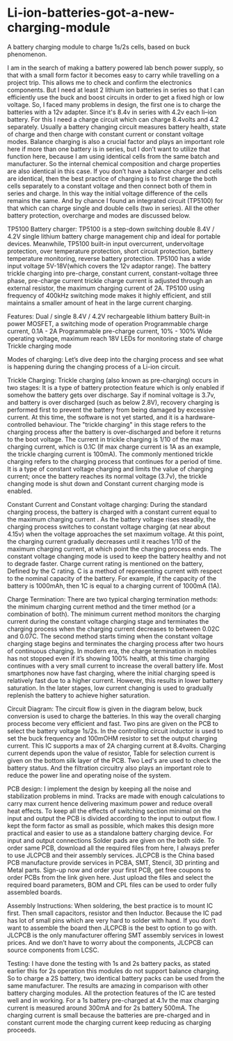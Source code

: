 # Li-ion-batteries-got-a-new-charging-module
A battery charging module to charge 1s/2s cells, based on buck phenomenon.

I am in the search of making a battery powered lab bench power supply, so that with a small form factor it becomes easy to carry while travelling on a project trip. This allows me to check and confirm the electronics components. But I need at least 2 lithium ion batteries in series so that I can efficiently use the buck and boost circuits in order to get a fixed high or low voltage. So, I faced many problems in design, the first one is to charge the batteries with a 12v adapter. Since it's 8.4v in series with 4.2v each li–ion battery. For this I need a charge circuit which can charge 8.4volts and 4.2 separately. Usually a battery changing circuit measures battery health, state of charge and then charge with constant current or constant voltage modes. Balance charging is also a crucial factor and plays an important role here if more than one battery is in series, but I don’t want to utilize that function here, because I am using identical cells from the same batch and manufacturer. So the internal chemical composition and charge properties are also identical in this case.
If you don’t have a balance charger and cells are identical, then the best practice of charging is to first charge the both cells separately to a constant voltage and then connect both of them in series and charge. In this way the initial voltage difference of the cells remains the same. And by chance I found an integrated circuit (TP5100) for that which can charge single and double cells (two in series). All the other battery protection, overcharge and modes are discussed below.

TP5100 Battery charger:
TP5100 is a step-down switching double 8.4V / 4.2V single lithium battery charge management chip and ideal for portable devices. Meanwhile, TP5100 built-in input overcurrent, undervoltage protection, over temperature protection, short circuit protection, battery temperature monitoring, reverse battery protection. TP5100 has a wide input voltage 5V-18V(which covers the 12v adaptor range). The battery trickle charging into pre-charge, constant current, constant-voltage three phase, pre-charge current trickle charge current is adjusted through an external resistor, the maximum charging current of 2A. TP5100 using frequency of 400kHz switching mode makes it highly efficient, and still maintains a smaller amount of heat in the large current charging.

Features:
Dual / single 8.4V / 4.2V rechargeable lithium battery
Built-in power MOSFET, a switching mode of operation
Programmable charge current, 0.1A - 2A
Programmable pre-charge current, 10% - 100%
Wide operating voltage, maximum reach 18V
LEDs for monitoring state of charge
Trickle charging mode

Modes of charging:
Let’s dive deep into the charging process and see what is happening during the changing process of a Li-ion circuit.

Trickle Charging:
Trickle charging (also known as pre-charging) occurs in two stages: It is a type of battery protection feature which is only enabled if somehow the battery gets over discharge.
Say if nominal voltage is 3.7v, and battery is over discharged (such as below 2.8V), recovery charging is performed first to prevent the battery from being damaged by excessive current. At this time, the software is not yet started, and it is a hardware-controlled behaviour. The "trickle charging" in this stage refers to the charging process after the battery is over-discharged and before it returns to the boot voltage. The current in trickle charging is 1/10 of the max charging current, which is 0.1C (If max charge current is 1A as an example, the trickle charging current is 100mA).
The commonly mentioned trickle charging refers to the charging process that continues for a period of time. It is a type of constant voltage charging and limits the value of charging current; once the battery reaches its normal voltage (3.7v), the trickle changing mode is shut down and Constant current charging mode is enabled.

Constant Current and Constant voltage charging:
During the standard charging process, the battery is charged with a constant current equal to the maximum charging current . As the battery voltage rises steadily, the charging process switches to constant voltage charging (at near about 4.15v) when the voltage approaches the set maximum voltage. At this point, the charging current gradually decreases until it reaches 1/10 of the maximum charging current, at which point the charging process ends. The constant voltage changing mode is used to keep the battery healthy and not to degrade faster.
Charge current rating is mentioned on the battery, Defined by the C rating. C is a method of representing current with respect to the nominal capacity of the battery. For example, if the capacity of the battery is 1000mAh, then 1C is equal to a charging current of 1000mA (1A).

Charge Termination:
There are two typical charging termination methods: the minimum charging current method and the timer method (or a combination of both). The minimum current method monitors the charging current during the constant voltage charging stage and terminates the charging process when the charging current decreases to between 0.02C and 0.07C. The second method starts timing when the constant voltage charging stage begins and terminates the charging process after two hours of continuous charging. In modern era, the charge termination in mobiles has not stopped even if it’s showing 100% health, at this time charging continues with a very small current to increase the overall battery life.
Most smartphones now have fast charging, where the initial charging speed is relatively fast due to a higher current. However, this results in lower battery saturation. In the later stages, low current changing is used to gradually replenish the battery to achieve higher saturation.

Circuit Diagram:
The circuit flow is given in the diagram below, buck conversion is used to charge the batteries. In this way the overall charging process become very efficient and fast. Two pins are given on the PCB to select the battery voltage 1s/2s. In the controlling circuit inductor is used to set the buck frequency and 100mOHM resistor to set the output charging current. This IC supports a max of 2A charging current at 8.4volts. Charging current depends upon the value of resistor, Table for selection current is given on the bottom silk layer of the PCB. Two Led's are used to check the battery status. And the filtration circuitry also plays an important role to reduce the power line and operating noise of the system.

PCB design:
I implement the design by keeping all the noise and stabilization problems in mind. Tracks are made with enough calculations to carry max current hence delivering maximum power and reduce overall heat effects. To keep all the effects of switching section minimal on the input and output the PCB is divided according to the input to output flow. I kept the form factor as small as possible, which makes this design more practical and easier to use as a standalone battery charging device. For input and output connections Solder pads are given on the both side.
To order same PCB, download all the required files from here, I always prefer to use JLCPCB and their assembly services. JLCPCB is the China based PCB manufacture provide services in PCBA, SMT, Stencil, 3D printing and Metal parts. Sign-up now and order your first PCB, get free coupons to order PCBs from the link given here. Just upload the files and select the required board parameters, BOM and CPL files can be used to order fully assembled boards.

Assembly Instructions:
When soldering, the best practice is to mount IC first. Then small capacitors, resistor and then Inductor. Because the IC pad has lot of small pins which are very hard to solder with hand. If you don’t want to assemble the board then JLCPCB is the best to option to go with. JLCPCB is the only manufacturer offering SMT assembly services in lowest prices. And we don’t have to worry about the components, JLCPCB can source components from LCSC.

Testing:
I have done the testing with 1s and 2s battery packs, as stated earlier this for 2s operation this modules do not support balance charging. So to charge a 2S battery, two identical battery packs can be used from the same manufacturer. The results are amazing in comparison with other battery charging modules. All the protection features of the IC are tested well and in working. For a 1s battery pre-charged at 4.1v the max charging current is measured around 300mA and for 2s battery 500mA. The charging current is small because the batteries are pre-charged and in constant current mode the charging current keep reducing as charging proceeds.

